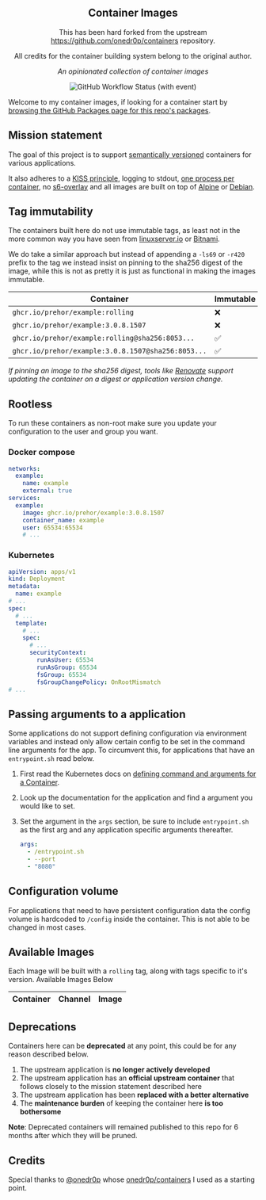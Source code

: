 <!---
NOTE: AUTO-GENERATED FILE
to edit this file, instead edit its template at: ./github/scripts/templates/README.md.j2
-->
<div align="center">


## Container Images

This has been hard forked from the upstream https://github.com/onedr0p/containers repository.

All credits for the container building system belong to the original author.

_An opinionated collection of container images_

</div>

<div align="center">

![GitHub Workflow Status (with event)](https://img.shields.io/github/actions/workflow/status/prehor/container-images/release-scheduled.yaml?style=for-the-badge&label=Scheduled%20Release)

</div>

Welcome to my container images, if looking for a container start by [browsing the GitHub Packages page for this repo's packages](https://github.com/prehor?tab=packages&repo_name=containers).

## Mission statement

The goal of this project is to support [semantically versioned](https://semver.org/) containers for various applications.

It also adheres to a [KISS principle](https://en.wikipedia.org/wiki/KISS_principle), logging to stdout, [one process per container](https://testdriven.io/tips/59de3279-4a2d-4556-9cd0-b444249ed31e/), no [s6-overlay](https://github.com/just-containers/s6-overlay) and all images are built on top of [Alpine](https://hub.docker.com/_/alpine) or [Debian](https://hub.docker.com/_/debian).

## Tag immutability

The containers built here do not use immutable tags, as least not in the more common way you have seen from [linuxserver.io](https://fleet.linuxserver.io/) or [Bitnami](https://bitnami.com/stacks/containers).

We do take a similar approach but instead of appending a `-ls69` or `-r420` prefix to the tag we instead insist on pinning to the sha256 digest of the image, while this is not as pretty it is just as functional in making the images immutable.

| Container                                          | Immutable |
|----------------------------------------------------|-----------|
| `ghcr.io/prehor/example:rolling`                   | ❌        |
| `ghcr.io/prehor/example:3.0.8.1507`                | ❌        |
| `ghcr.io/prehor/example:rolling@sha256:8053...`    | ✅        |
| `ghcr.io/prehor/example:3.0.8.1507@sha256:8053...` | ✅        |

_If pinning an image to the sha256 digest, tools like [Renovate](https://github.com/renovatebot/renovate) support updating the container on a digest or application version change._

## Rootless

To run these containers as non-root make sure you update your configuration to the user and group you want.

### Docker compose

```yaml
networks:
  example:
    name: example
    external: true
services:
  example:
    image: ghcr.io/prehor/example:3.0.8.1507
    container_name: example
    user: 65534:65534
    # ...
```

### Kubernetes

```yaml
apiVersion: apps/v1
kind: Deployment
metadata:
  name: example
# ...
spec:
  # ...
  template:
    # ...
    spec:
      # ...
      securityContext:
        runAsUser: 65534
        runAsGroup: 65534
        fsGroup: 65534
        fsGroupChangePolicy: OnRootMismatch
# ...
```

## Passing arguments to a application

Some applications do not support defining configuration via environment variables and instead only allow certain config to be set in the command line arguments for the app. To circumvent this, for applications that have an `entrypoint.sh` read below.

1. First read the Kubernetes docs on [defining command and arguments for a Container](https://kubernetes.io/docs/tasks/inject-data-application/define-command-argument-container/).
2. Look up the documentation for the application and find a argument you would like to set.
3. Set the argument in the `args` section, be sure to include `entrypoint.sh` as the first arg and any application specific arguments thereafter.

    ```yaml
    args:
      - /entrypoint.sh
      - --port
      - "8080"
    ```

## Configuration volume

For applications that need to have persistent configuration data the config volume is hardcoded to `/config` inside the container. This is not able to be changed in most cases.

## Available Images

Each Image will be built with a `rolling` tag, along with tags specific to it's version. Available Images Below

Container | Channel | Image
--- | --- | ---

## Deprecations

Containers here can be **deprecated** at any point, this could be for any reason described below.

1. The upstream application is **no longer actively developed**
2. The upstream application has an **official upstream container** that follows closely to the mission statement described here
3. The upstream application has been **replaced with a better alternative**
4. The **maintenance burden** of keeping the container here **is too bothersome**

**Note**: Deprecated containers will remained published to this repo for 6 months after which they will be pruned.

## Credits

Special thanks to [@onedr0p](https://github.com/onedr0p) whose [onedr0p/containers](https://github.com/onedr0p/containres) I used as a starting point.

